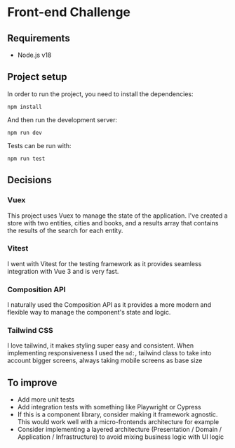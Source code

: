 # Front-end Challenge

## Requirements

- Node.js v18

## Project setup

In order to run the project, you need to install the dependencies:

```
npm install
```

And then run the development server:

```
npm run dev
```

Tests can be run with:

```
npm run test
```

## Decisions

### Vuex

This project uses Vuex to manage the state of the application. I've created a store with two entities, cities and books, and a results array that contains the results of the search for each entity.

### Vitest

I went with Vitest for the testing framework as it provides seamless integration with Vue 3 and is very fast.

### Composition API

I naturally used the Composition API as it provides a more modern and flexible way to manage the component's state and logic.

### Tailwind CSS

I love tailwind, it makes styling super easy and consistent. When implementing responsiveness I used the `md:`, tailwind class to take into account bigger screens, always taking mobile screens as base size

## To improve

- Add more unit tests
- Add integration tests with something like Playwright or Cypress
- If this is a component library, consider making it framework agnostic. This would work well with a micro-frontends architecture for example
- Consider implementing a layered architecture (Presentation / Domain / Application / Infrastructure) to avoid mixing business logic with UI logic
